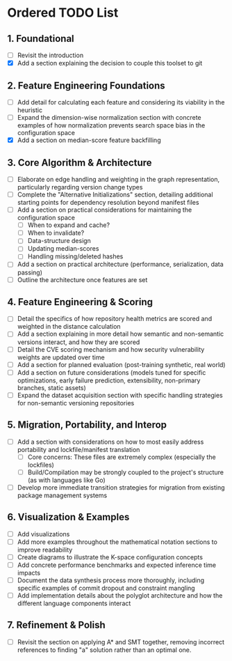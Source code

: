 # Ordered TODO List

## 1. Foundational
- [ ] Revisit the introduction
- [x] Add a section explaining the decision to couple this toolset to git

## 2. Feature Engineering Foundations
- [ ] Add detail for calculating each feature and considering its viability in the heuristic
- [ ] Expand the dimension-wise normalization section with concrete examples of how normalization prevents search space bias in the configuration space
- [x] Add a section on median-score feature backfilling

## 3. Core Algorithm & Architecture
- [ ] Elaborate on edge handling and weighting in the graph representation, particularly regarding version change types
- [ ] Complete the "Alternative Initializations" section, detailing additional starting points for dependency resolution beyond manifest files
- [ ] Add a section on practical considerations for maintaining the configuration space
  - [ ] When to expand and cache?
  - [ ] When to invalidate?
  - [ ] Data-structure design
  - [ ] Updating median-scores
  - [ ] Handling missing/deleted hashes
- [ ] Add a section on practical architecture (performance, serialization, data passing)
- [ ] Outline the architecture once features are set

## 4. Feature Engineering & Scoring
- [ ] Detail the specifics of how repository health metrics are scored and weighted in the distance calculation
- [ ] Add a section explaining in more detail how semantic and non-semantic versions interact, and how they are scored
- [ ] Detail the CVE scoring mechanism and how security vulnerability weights are updated over time
- [ ] Add a section for planned evaluation (post-training synthetic, real world)
- [ ] Add a section on future considerations (models tuned for specific optimizations, early failure prediction, extensibility, non-primary branches, static assets)
- [ ] Expand the dataset acquisition section with specific handling strategies for non-semantic versioning repositories

## 5. Migration, Portability, and Interop
- [ ] Add a section with considerations on how to most easily address portability and lockfile/manifest translation
  - [ ] Core concerns: These files are extremely complex (especially the lockfiles)
  - [ ] Build/Compilation may be strongly coupled to the project's structure (as with languages like Go)
- [ ] Develop more immediate transition strategies for migration from existing package management systems

## 6. Visualization & Examples
- [ ] Add visualizations
- [ ] Add more examples throughout the mathematical notation sections to improve readability
- [ ] Create diagrams to illustrate the K-space configuration concepts
- [ ] Add concrete performance benchmarks and expected inference time impacts
- [ ] Document the data synthesis process more thoroughly, including specific examples of commit dropout and constraint mangling
- [ ] Add implementation details about the polyglot architecture and how the different language components interact

## 7. Refinement & Polish
- [ ] Revisit the section on applying A* and SMT together, removing incorrect references to finding "a" solution rather than an optimal one. 